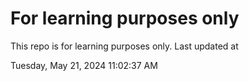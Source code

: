 # For learning purposes only
This repo is for learning purposes only.
Last updated at

Tuesday, May 21, 2024 11:02:37 AM

